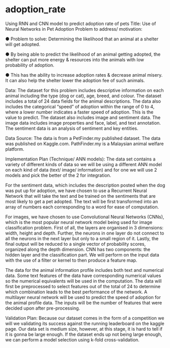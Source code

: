 # adoption_rate
Using RNN and CNN model to predict adoption rate of pets
Title: Use of Neural Networks in Pet Adoption
Problem to address/ motivation:

●	Problem to solve: Determining the likelihood that an animal at a shelter will get adopted.

●	By being able to predict the likelihood of an animal getting adopted, the shelter can put more energy & resources into the animals with low probability of adoption.

●	This has the ability to increase adoption rates & decrease animal misery. It can also help the shelter lower the adoption fee of such animals.


Data: The dataset for this problem includes descriptive information on each animal including the type (dog or cat), age, breed, and colour. The dataset includes a total of 24 data fields for the animal descriptions. The data also includes the categorical “speed” of adoption within the range of 0 to 4, where a lower number indicates a faster speed of adoption. This is the value to predict. The dataset also includes image and sentiment data. The image data includes image properties and face, label, and text annotation. The sentiment data is an analysis of sentiment and key entities. 

Data Source: The data is from a PetFinder.my published dataset. The data was published on Kaggle.com. PathFinder.my is a Malaysian animal welfare platform. 

Implementation Plan (Technique/ ANN models):
The data set contains a variety of different kinds of data so we will be using a different ANN model on each kind of data (text/ image/ information) and for one we will use 2 models and pick the better of the 2 for integration.

For the sentiment data, which includes the description posted when the dog was put up for adoption, we have chosen to use a Recurrent Neural Network that will take the text and be trained on the sentiments that are most likely to get a pet adopted. The text will be first transformed into an array of numbers each corresponding to a word for ease of computation.

For images, we have chosen to use Convolutional Neural Networks (CNNs), which is the most popular neural network model being used for image classification problem. First of all, the layers are organised in 3 dimensions: width, height and depth. Further, the neurons in one layer do not connect to all the neurons in the next layer but only to a small region of it. Lastly, the final output will be reduced to a single vector of probability scores, organized along the depth dimension. CNN has two components: the hidden layer and the classification part. We will perform on the input data with the use of a filter or kernel to then produce a feature map.

The data for the animal information profile includes both text and numerical data. Some text features of the data have corresponding numerical values so the numerical equivalents will be used in the computation. The data will first be preprocessed to select features out of the total of 24 to determine which combination leads to the best performance of the network. A multilayer neural network will be used to predict the speed of adoption for the animal profile data. The inputs will be the number of features that were decided upon after pre-processing. 

Validation Plan: Because our dataset comes in the form of a competition we will we validating its success against the running leaderboard on the kaggle page. Our data set is medium size, however, at this stage, it is hard to tell if it is gonna be large enough. If the dataset ends up not being large enough, we can perform a model selection using k-fold cross-validation. 

